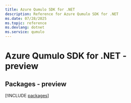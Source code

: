 ```yaml
---
title: Azure Qumulo SDK for .NET
description: Reference for Azure Qumulo SDK for .NET
ms.date: 07/28/2025
ms.topic: reference
ms.devlang: dotnet
ms.service: qumulo
---
```

# Azure Qumulo SDK for .NET - preview
## Packages - preview
[!INCLUDE [packages](qumulo-index.md)]